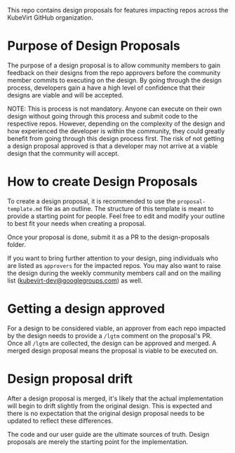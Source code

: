 This repo contains design proposals for features impacting repos across the
KubeVirt GitHub organization.

# Purpose of Design Proposals

The purpose of a design proposal is to allow community members to gain feedback
on their designs from the repo approvers before the community member commits to
executing on the design. By going through the design process, developers gain a
have a high level of confidence that their designs are viable and will be
accepted.

NOTE: This is process is not mandatory. Anyone can execute on their own design
without going through this process and submit code to the respective repos.
However, depending on the complexity of the design and how experienced the
developer is within the community, they could greatly benefit from going through
this design process first. The risk of not getting a design proposal approved
is that a developer may not arrive at a viable design that the community will
accept.

# How to create Design Proposals

To create a design proposal, it is recommended to use the `proposal-template.md`
file as an outline. The structure of this template is meant to provide a starting
point for people. Feel free to edit and modify your outline to best fit your
needs when creating a proposal.

Once your proposal is done, submit it as a PR to the design-proposals folder.

If you want to bring further attention to your design, ping individuals
who are listed as `approvers` for the impacted repos. You may also want to
raise the design during the weekly community members call and on the mailing
list (kubevirt-dev@googlegroups.com) as well.

# Getting a design approved

For a design to be considered viable, an approver from each repo impacted by
the design needs to provide a `/lgtm` comment on the proposal's PR. Once
all `/lgtm` are collected, the design can be approved and merged. A merged
design proposal means the proposal is viable to be executed on.

# Design proposal drift

After a design proposal is merged, it's likely that the actual implementation
will begin to drift slightly from the original design. This is expected and
there is no expectation that the original design proposal needs to be updated
to reflect these differences.

The code and our user guide are the ultimate sources of truth. Design proposals
are merely the starting point for the implementation.

